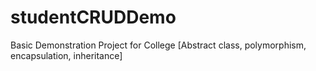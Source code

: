 # studentCRUDDemo
Basic Demonstration Project for College [Abstract class, polymorphism, encapsulation, inheritance]

